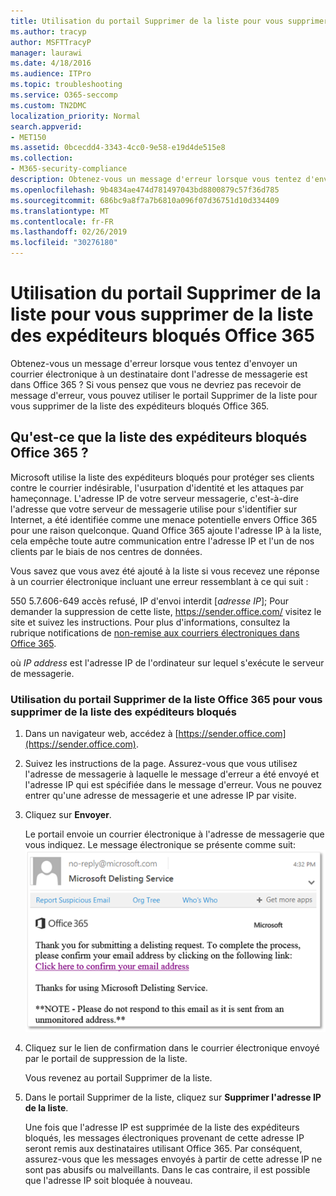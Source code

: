 ```yaml
---
title: Utilisation du portail Supprimer de la liste pour vous supprimer de la liste des expéditeurs bloqués Office 365
ms.author: tracyp
author: MSFTTracyP
manager: laurawi
ms.date: 4/18/2016
ms.audience: ITPro
ms.topic: troubleshooting
ms.service: O365-seccomp
ms.custom: TN2DMC
localization_priority: Normal
search.appverid:
- MET150
ms.assetid: 0bcecdd4-3343-4cc0-9e58-e19d4de515e8
ms.collection:
- M365-security-compliance
description: Obtenez-vous un message d'erreur lorsque vous tentez d'envoyer un courrier électronique à un destinataire dont l'adresse de messagerie est dans Office 365 ? Si vous pensez que vous ne devriez pas recevoir de message d'erreur, vous pouvez utiliser le portail Supprimer de la liste pour vous supprimer de la liste des expéditeurs bloqués Office 365.
ms.openlocfilehash: 9b4834ae474d781497043bd8800879c57f36d785
ms.sourcegitcommit: 686bc9a8f7a7b6810a096f07d36751d10d334409
ms.translationtype: MT
ms.contentlocale: fr-FR
ms.lasthandoff: 02/26/2019
ms.locfileid: "30276180"
---
```

# <a name="use-the-delist-portal-to-remove-yourself-from-the-office-365-blocked-senders-list"></a>Utilisation du portail Supprimer de la liste pour vous supprimer de la liste des expéditeurs bloqués Office 365

Obtenez-vous un message d'erreur lorsque vous tentez d'envoyer un courrier électronique à un destinataire dont l'adresse de messagerie est dans Office 365 ? Si vous pensez que vous ne devriez pas recevoir de message d'erreur, vous pouvez utiliser le portail Supprimer de la liste pour vous supprimer de la liste des expéditeurs bloqués Office 365.
  
## <a name="what-is-the-office-365-blocked-senders-list"></a>Qu'est-ce que la liste des expéditeurs bloqués Office 365 ?

Microsoft utilise la liste des expéditeurs bloqués pour protéger ses clients contre le courrier indésirable, l'usurpation d'identité et les attaques par hameçonnage. L'adresse IP de votre serveur messagerie, c'est-à-dire l'adresse que votre serveur de messagerie utilise pour s'identifier sur Internet, a été identifiée comme une menace potentielle envers Office 365 pour une raison quelconque. Quand Office 365 ajoute l'adresse IP à la liste, cela empêche toute autre communication entre l'adresse IP et l'un de nos clients par le biais de nos centres de données.
  
Vous savez que vous avez été ajouté à la liste si vous recevez une réponse à un courrier électronique incluant une erreur ressemblant à ce qui suit :
  
550 5.7.606-649 accès refusé, IP d'envoi interdit [_adresse IP_]; Pour demander la suppression de cette liste, https://sender.office.com/ visitez le site et suivez les instructions. Pour plus d'informations, consultez la rubrique notifications de [non-remise aux courriers électroniques dans Office 365](http://go.microsoft.com/fwlink/?LinkID=526653).
  
où  _IP address_ est l'adresse IP de l'ordinateur sur lequel s'exécute le serveur de messagerie. 
  
### <a name="to-use-the-office-365-delist-portal-to-remove-yourself-from-the-blocked-senders-list"></a>Utilisation du portail Supprimer de la liste Office 365 pour vous supprimer de la liste des expéditeurs bloqués

1. Dans un navigateur web, accédez à [https://sender.office.com](https://sender.office.com).
    
2. Suivez les instructions de la page. Assurez-vous que vous utilisez l'adresse de messagerie à laquelle le message d'erreur a été envoyé et l'adresse IP qui est spécifiée dans le message d'erreur. Vous ne pouvez entrer qu'une adresse de messagerie et une adresse IP par visite.
    
3. Cliquez sur **Envoyer**.
    
    Le portail envoie un courrier électronique à l'adresse de messagerie que vous indiquez. Le message électronique se présente comme suit: ![capture d'écran du courrier électronique reçu lorsque vous envoyez une demande via le portail supprimer de la liste](media/bf13e4f7-f68c-4e46-baa7-b6ab4cfc13f3.png)
  
4. Cliquez sur le lien de confirmation dans le courrier électronique envoyé par le portail de suppression de la liste.
    
    Vous revenez au portail Supprimer de la liste.
    
5. Dans le portail Supprimer de la liste, cliquez sur **Supprimer l'adresse IP de la liste**.
    
    Une fois que l'adresse IP est supprimée de la liste des expéditeurs bloqués, les messages électroniques provenant de cette adresse IP seront remis aux destinataires utilisant Office 365. Par conséquent, assurez-vous que les messages envoyés à partir de cette adresse IP ne sont pas abusifs ou malveillants. Dans le cas contraire, il est possible que l'adresse IP soit bloquée à nouveau.
    

